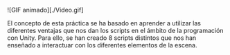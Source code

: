 ![GIF animado][./Video.gif]

El concepto de esta práctica se ha basado en aprender a utilizar las diferentes ventajas que nos
dan los scripts en el ámbito de la programación con Unity. Para ello, se han creado 8 scripts 
distintos que nos han enseñado a interactuar con los diferentes elementos de la escena.